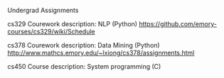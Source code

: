 Undergrad Assignments

cs329 Courework description: NLP (Python)
https://github.com/emory-courses/cs329/wiki/Schedule

cs378 Courework description: Data Mining (Python)
http://www.mathcs.emory.edu/~lxiong/cs378/assignments.html

cs450 Course description: System programming (C)
